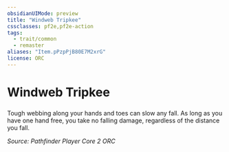 ```yaml
---
obsidianUIMode: preview
title: "Windweb Tripkee"
cssclasses: pf2e,pf2e-action
tags:
  - trait/common
  - remaster
aliases: "Item.pPzpPjB80E7M2xrG"
license: ORC
---
```

# Windweb Tripkee

### 






Tough webbing along your hands and toes can slow any fall. As long as you have one hand free, you take no falling damage, regardless of the distance you fall.

*Source: Pathfinder Player Core 2*
*ORC*